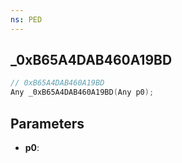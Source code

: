 ```yaml
---
ns: PED
---
```

## _0xB65A4DAB460A19BD

```c
// 0xB65A4DAB460A19BD
Any _0xB65A4DAB460A19BD(Any p0);
```

## Parameters
* **p0**:
